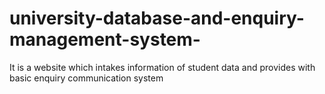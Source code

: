 # university-database-and-enquiry-management-system-
 It is a website which intakes information of student data and provides with basic enquiry communication system 
